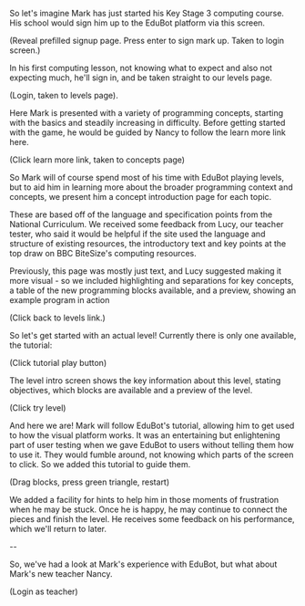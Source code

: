 So let's imagine Mark has just started his Key Stage 3 computing course. His school would sign him up to the EduBot platform via this screen.

(Reveal prefilled signup page. Press enter to sign mark up. Taken to login screen.)

In his first computing lesson, not knowing what to expect and also not expecting much, he'll sign in, and be taken straight to our levels page.

(Login, taken to levels page).

Here Mark is presented with a variety of programming concepts, starting with the basics and steadily increasing in difficulty. Before getting started with the game, he would be guided by Nancy to follow the learn more link here.

(Click learn more link, taken to concepts page)

So Mark will of course spend most of his time with EduBot playing levels, but to aid him in learning more about the broader programming context and concepts, we present him a concept introduction page for each topic.

These are based off of the language and specification points from the National Curriculum. We received some feedback from Lucy, our teacher tester, who said it would be helpful if the site used the language and structure of existing resources, the introductory text and key points at the top draw on BBC BiteSize's computing resources.

Previously, this page was mostly just text, and Lucy suggested making it more visual - so we included highlighting and separations for key concepts, a table of the new programming blocks available, and a preview, showing an example program in action

(Click back to levels link.)

So let's get started with an actual level! Currently there is only one available, the tutorial:

(Click tutorial play button)

The level intro screen shows the key information about this level, stating objectives, which blocks are available and a preview of the level.

(Click try level)

And here we are! Mark will follow EduBot's tutorial, allowing him to get used to how the visual platform works. It was an entertaining but enlightening part of user testing when we gave EduBot to users without telling them how to use it. They would fumble around, not knowing which parts of the screen to click. So we added this tutorial to guide them.

(Drag blocks, press green triangle, restart)

We added a facility for hints to help him in those moments of frustration when he may be stuck. Once he is happy, he may continue to connect the pieces and finish the level. He receives some feedback on his performance, which we'll return to later.

--

So, we've had a look at Mark's experience with EduBot, but what about Mark's new teacher Nancy.

(Login as teacher) 


